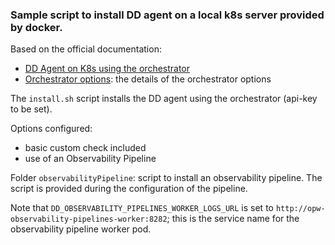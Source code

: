 ### Sample script to install DD agent on a local k8s server provided by docker.

Based on the official documentation:
- [DD Agent on K8s using the orchestrator](https://docs.datadoghq.com/containers/kubernetes/installation/?tab=datadogoperator)
- [Orchestrator options](https://github.com/DataDog/datadog-operator/blob/main/docs/configuration.v2alpha1.md): the details of the orchestrator options

The `install.sh` script installs the DD agent using the orchestrator (api-key to be set).

Options configured:
- basic custom check included
- use of an Observability Pipeline 


Folder `observabilityPipeline`: script to install an observability pipeline. The script is provided during the configuration of the pipeline.

Note that `DD_OBSERVABILITY_PIPELINES_WORKER_LOGS_URL` is set to `http://opw-observability-pipelines-worker:8282`; this is the service name for the observability pipeline worker pod.

